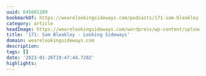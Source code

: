 ```yaml
---
uuid: 645601289
bookmarkOf: https://wearelookingsideways.com/podcasts/171-sam-bleakley
category: article
headImage: https://wearelookingsideways.com/wordpress/wp-content/uploads/2022/01/16.sam_bleakley_finisterre_jj__2618-copy.jpg.jpg
title: '171: Sam Bleakley - Looking Sideways'
domain: wearelookingsideways.com
description: 
tags: []
date: '2023-01-26T19:47:44.728Z'
highlights: 
---
```




